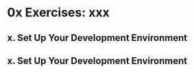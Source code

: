# 0x Exercises: xxx

## x. Set Up Your Development Environment

## x. Set Up Your Development Environment